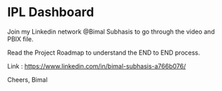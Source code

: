 # IPL Dashboard

Join my Linkedin network @Bimal Subhasis to go through the video and PBIX file. 

Read the Project Roadmap to understand the END to END process. 
    
  Link : https://www.linkedin.com/in/bimal-subhasis-a766b076/
  
Cheers,
Bimal

